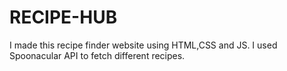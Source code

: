   # RECIPE-HUB
I made this recipe finder website using HTML,CSS and JS. I used Spoonacular API to fetch different recipes. 
